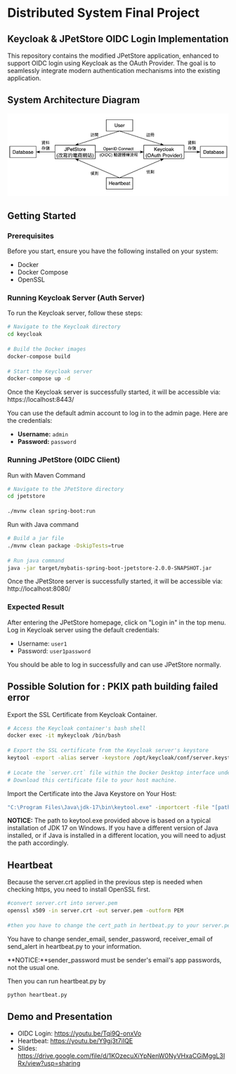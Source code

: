 # Distributed System Final Project

## Keycloak & JPetStore OIDC Login Implementation
This repository contains the modified JPetStore application, enhanced to support OIDC login using Keycloak as the OAuth Provider. The goal is to seamlessly integrate modern authentication mechanisms into the existing application.

## System Architecture Diagram
![System Architecture Diagram](./images/system-architecture-diagram.png) 

## Getting Started
### Prerequisites
Before you start, ensure you have the following installed on your system:
- Docker
- Docker Compose
- OpenSSL

### Running Keycloak Server (Auth Server)
To run the Keycloak server, follow these steps:

```bash
# Navigate to the Keycloak directory 
cd keycloak

# Build the Docker images
docker-compose build

# Start the Keycloak server
docker-compose up -d
```

Once the Keycloak server is successfully started, it will be accessible via: https://localhost:8443/

You can use the default admin account to log in to the admin page. Here are the credentials:
- **Username:** `admin`
- **Password:** `password`

### Running JPetStore (OIDC Client)
Run with Maven Command
```bash
# Navigate to the JPetStore directory 
cd jpetstore

./mvnw clean spring-boot:run
```
Run with Java command
```bash
# Build a jar file
./mvnw clean package -DskipTests=true

# Run java command
java -jar target/mybatis-spring-boot-jpetstore-2.0.0-SNAPSHOT.jar
```

Once the JPetStore server is successfully started, it will be accessible via: http://localhost:8080/

### Expected Result

After entering the JPetStore homepage, click on "Login in" in the top menu. Log in Keycloak server using the default credentials:

- Username: `user1`
- Password: `user1password`

You should be able to log in successfully and can use JPetStore normally.

## Possible Solution for : PKIX path building failed error
Export the SSL Certificate from Keycloak Container.
    
  ```bash
  # Access the Keycloak container's bash shell
  docker exec -it mykeycloak /bin/bash
  
  # Export the SSL certificate from the Keycloak server's keystore    
  keytool -export -alias server -keystore /opt/keycloak/conf/server.keystore -storepass password -file /tmp/server.crt
  
  # Locate the `server.crt` file within the Docker Desktop interface under the `tmp` directory of your container's image. 
  # Download this certificate file to your host machine.
   ```

Import the Certificate into the Java Keystore on Your Host:

  ```bash
  "C:\Program Files\Java\jdk-17\bin\keytool.exe" -importcert -file "[path\to\server.crt]" -alias "keycloak-server" -keystore "C:\Program Files\Java\jdk-17\lib\security\cacerts" -storepass changeit
  ```
**NOTICE:** The path to keytool.exe provided above is based on a typical installation of JDK 17 on Windows. If you have a different version of Java installed, or if Java is installed in a different location, you will need to adjust the path accordingly.

## Heartbeat
Because the server.crt applied in the previous step is needed when checking https, you need to install OpenSSL first.

```bash
#convert server.crt into server.pem
openssl x509 -in server.crt -out server.pem -outform PEM

#then you have to change the cert_path in hertbeat.py to your server.pem path.
```

You have to change sender_email, sender_password, receiver_email of send_alert in heartbeat.py to your information.

**NOTICE:**sender_password must be sender's email's app passwords, not the usual one.

Then you can run heartbeat.py by
```bash
python heartbeat.py
```

## Demo and Presentation
- OIDC Login: https://youtu.be/Tqi9Q-onxVo
- Heartbeat: https://youtu.be/Y9gj3t7iIQE
- Slides: https://drive.google.com/file/d/1KOzecuXiYpNenW0NyVHxaCGiMggL3IRx/view?usp=sharing
